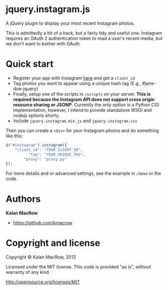 # jquery.instagram.js

A jQuery plugin to display your most recent Instagram photos.

This is admittedly a bit of a hack, but a fairly tidy and useful one. Instagram requires an OAuth 2 authentication token to read a user's recent media, but we don't want to bother with OAuth.

# Quick start

* Register your app with Instagram <a href="http://instagram.com/developer/">here</a> and get a <code>client_id</code>
* Tag photos you want to appear using a unique hash tag (E.g., #jane-doe-jquery) 
* Finally, setup one of the scripts in <code>/scripts</code> on your server. <b>This is required because the Instagram API does not support cross origin resource sharing or JSONP.</b> Currently the only option is a Python CGI implementation, however, I intend to provide standalone WSGI and nodejs options shorty. 
* Include <code>jquery.instagram.min.js</code> and <code>jquery.instagram.css</code> 

Then you can create a <code>&lt;div&gt;</code> for your Instagram photos and do something like this:

```javascript
$("#instagram").instagram({
	"client_id": "YOUR_CLIENT_ID",
	      "tag": "YOUR_UNIQUE_TAG",
	    "proxy": "proxy.py"
});

```

For more details and or advanced settings, see the example in <code>/demo</code> or the code. 

# Authors

<strong>Kalan MacRow</strong>

* <a href="https://github.com/kmacrow">https://github.com/kmacrow</a>

# Copyright and license

Copyright &copy; Kalan MacRow, 2013

Licensed under the MIT license. This code is provided "as is", without warranty of any kind.

<a href="http://opensource.org/licenses/MIT">http://opensource.org/licenses/MIT</a>


<a href=""></a> 
